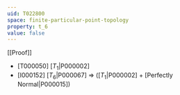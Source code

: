 ```yaml
---
uid: T022800
space: finite-particular-point-topology
property: t_6
value: false
---
```

[[Proof]]

* [T000050] [$T_1$|P000002]
* [I000152] [$T_6$|P000067] => ([$T_1$|P000002] + [Perfectly Normal|P000015])

